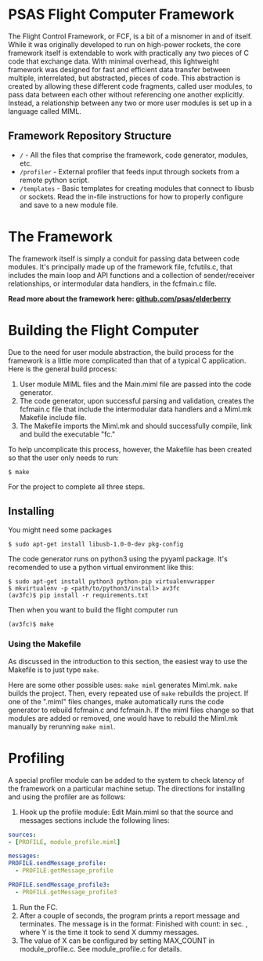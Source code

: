 # PSAS Flight Computer Framework

The Flight Control Framework, or FCF, is a bit of a misnomer in and of itself.
While it was originally developed to run on high-power rockets, the core
framework itself is extendable to work with practically any two pieces of C
code that exchange data. With minimal overhead, this lightweight framework was
designed for fast and efficient data transfer between multiple, interrelated,
but abstracted, pieces of code. This abstraction is created by allowing these
different code fragments, called user modules, to pass data between each other
without referencing one another explicitly. Instead, a relationship between any
two or more user modules is set up in a language called MIML.


## Framework Repository Structure

 - `/` - All the files that comprise the framework, code generator, modules, etc.
 - `/profiler` - External profiler that feeds input through sockets from a remote python script.
 - `/templates` - Basic templates for creating modules that connect to libusb or sockets. Read the in-file instructions for how to properly configure and save to a new module file.


# The Framework

The framework itself is simply a conduit for passing data between code modules.
It's principally made up of the framework file, fcfutils.c, that includes the
main loop and API functions and a collection of sender/receiver relationships,
or intermodular data handlers, in the fcfmain.c file. 


**Read more about the framework here: [github.com/psas/elderberry](https://github.com/psas/elderberry)**


# Building the Flight Computer

Due to the need for user module abstraction, the build process for the framework
is a little more complicated than that of a typical C application. Here is the
general build process:

 1. User module MIML files and the Main.miml file are passed into the code 
    generator.
 1. The code generator, upon successful parsing and validation, creates the
    fcfmain.c file that include the intermodular data handlers and a Miml.mk 
    Makefile include file.
 1. The Makefile imports the Miml.mk and should successfully compile, link and
    build the executable "fc."

To help uncomplicate this process, however, the Makefile has been created so
that the user only needs to run:

    $ make

For the project to complete all three steps.


## Installing


You might need some packages

    $ sudo apt-get install libusb-1.0-0-dev pkg-config

The code generator runs on python3 using the pyyaml package. It's recomended to
use a python virtual environment like this:

    $ sudo apt-get install python3 python-pip virtualenvwrapper
    $ mkvirtualenv -p <path/to/python3/install> av3fc
    (av3fc)$ pip install -r requirements.txt

Then when you want to build the flight computer run

    (av3fc)$ make

### Using the Makefile

As discussed in the introduction to this section, the easiest way to use the
Makefile is to just type `make`.

Here are some other possible uses: `make miml` generates Miml.mk.
`make` builds the project. Then, every repeated use of `make` rebuilds
the project. If one of the ".miml" files changes, make automatically runs
the code generator to rebuild fcfmain.c and fcfmain.h. If the miml files change
so that modules are added or removed, one would have to rebuild the Miml.mk
manually by rerunning `make miml`.


# Profiling

A special profiler module can be added to the system to check latency of the
framework on a particular machine setup. The directions for installing and
using the profiler are as follows:

 1. Hook up the profile module: Edit Main.miml so that the source and messages
    sections include the following lines:

```YAML
sources:
- [PROFILE, module_profile.miml]

messages:
PROFILE.sendMessage_profile:
  - PROFILE.getMessage_profile

PROFILE.sendMessage_profile3:
  - PROFILE.getMessage_profile3
```

 1. Run the FC.
 1. After a couple of seconds, the program prints a report message and terminates. The message is in the format: Finished with count: <X> in <Y> sec. <X>, where Y is the time it took to send X dummy messages.
 1. The value of X can be configured by setting MAX_COUNT in module_profile.c. See module_profile.c for details.
